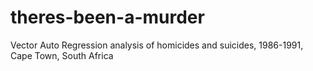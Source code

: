 # theres-been-a-murder
Vector Auto Regression analysis of homicides and suicides, 1986-1991, Cape Town, South Africa
